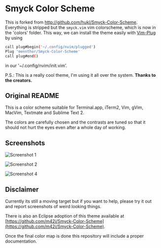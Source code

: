 # Smyck Color Scheme

This is forked from <http://github.com/hukl/Smyck-Color-Scheme>.
Everything is stripped but the `smyck.vim` vim colorscheme, which is now in the 'colors' folder.
This way, we can install the theme easily with [Vim-Plug](http://github.com/junegunn/vim-plug) by using

```bash
call plug#begin('~/.config/nvim/plugged')
Plug 'mennthor/Smyck-Color-Scheme'
call plug#end()
```

in our '~/.config/nvim/init.vim'.

P.S.: This is a really cool theme, I'm using it all over the system. **Thanks to the creators.**

## Original README

This is a color scheme suitable for Terminal.app, iTerm2, Vim, gVim,
MacVim, Textmate and Sublime Text 2.

The colors are carefully chosen and the contrasts are tuned so that it
should not hurt the eyes even after a whole day of working.

## Screenshots

![Screenshot 1](http://smyck.org/smyck/color_1.jpg)

![Screenshot 2](http://smyck.org/smyck/color_2.jpg)

![Screenshot 4](http://smyck.org/smyck/color_4.jpg)

## Disclaimer

Currently its still a moving target but if you want to help, please try
it out and report screenshots of weird looking things.

There is also an Eclipse adoption of this theme available at
[https://github.com/m42i/Smyck-Color-Scheme](https://github.com/m42i/Smyck-Color-Scheme).

Once the final color map is done this repository will include a proper
documentation.


